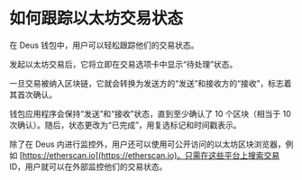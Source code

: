 # 如何跟踪以太坊交易状态

在 Deus 钱包中，用户可以轻松跟踪他们的交易状态。

发起以太坊交易后，它将立即在交易选项卡中显示“待处理”状态。

一旦交易被纳入区块链，它就会转换为发送方的“发送”和接收方的“接收”，标志着其首次确认。

钱包应用程序会保持“发送”和“接收”状态，直到至少确认了 10 个区块（相当于 10 次确认）。随后，状态更改为“已完成”，用复选标记和时间戳表示。

除了在 Deus 内进行监控外，用户还可以使用可公开访问的以太坊区块浏览器，例如 [https://etherscan.io](https://etherscan.io)。只需在这些平台上搜索交易 ID，用户就可以在外部监控他们的交易状态。